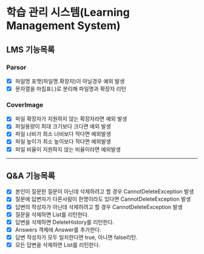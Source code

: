 # 학습 관리 시스템(Learning Management System)

## LMS 기능목록

### Parsor
- [x] 파일명 포맷(파일명.확장자)이 아닐경우 예외 발생
- [x] 문자열을 마침표(.)로 분리해 파일명과 확장자 리턴

### CoverImage
- [x] 파일 확장자가 지원하지 않는 확장자라면 예외 발생
- [x] 파일용량이 최대 크기보다 크다면 예외 발생
- [x] 파일 너비가 최소 너비보다 작다면 예외발생
- [x] 파일 높이가 최소 높이보다 작다면 예외발생
- [x] 파일 비율이 지원하지 않는 비율이라면 예외발생

---
## Q&A 기능목록
- [x] 본인이 질문한 질문이 아닌데 삭제하려고 할 경우 CannotDeleteException 발생
- [x] 질문에 답변자가 다른사람이 한명이라도 있다면 CannotDeleteException 발생
- [x] 답변의 작성자가 아닌데 삭제하려고 할 경우 CannotDeleteException 발생
- [x] 질문을 삭제하면 List<DeleteHistory>를 리턴한다.
- [x] 답변을 삭제하면 DeleteHistory를 리턴한다.
- [x] Answers 객체에 Answer를 추가한다.
- [x] 답변 작성자가 모두 일치한다면 true, 아니면 false리턴.
- [x] 모든 답변을 삭제하면 List<DeleteHistory>를 리턴한다.

